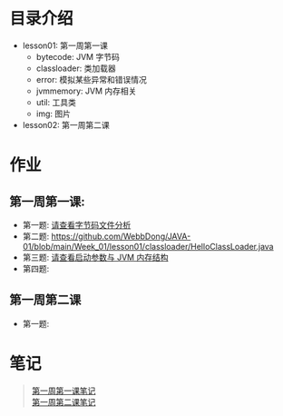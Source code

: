 # 目录介绍
- lesson01: 第一周第一课
  - bytecode: JVM 字节码
  - classloader: 类加载器
  - error: 模拟某些异常和错误情况
  - jvmmemory: JVM 内存相关
  - util: 工具类
  - img: 图片
- lesson02: 第一周第二课
  
# 作业
## 第一周第一课: 
  - 第一题: [请查看字节码文件分析](https://github.com/WebbDong/JAVA-01/tree/main/Week_01/lesson01/README.md#byteCodeFileAnalysis)
  - 第二题: <https://github.com/WebbDong/JAVA-01/blob/main/Week_01/lesson01/classloader/HelloClassLoader.java>
  - 第三题: [请查看启动参数与 JVM 内存结构](https://github.com/WebbDong/JAVA-01/tree/main/Week_01/lesson01/README.md#JVMMemoryStructureAndJMM)
  - 第四题: 
  
## 第一周第二课
  - 第一题: 
  
# 笔记
> [第一周第一课笔记](https://github.com/WebbDong/JAVA-01/blob/main/Week_01/lesson01)  
> [第一周第二课笔记](https://github.com/WebbDong/JAVA-01/blob/main/Week_01/lesson02)